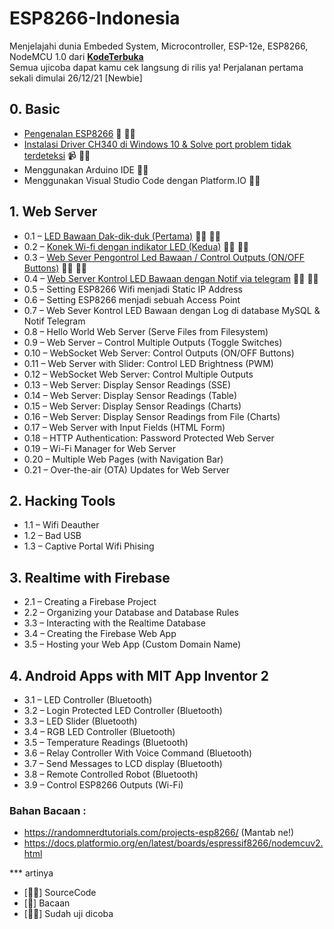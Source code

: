 # ESP8266-Indonesia

Menjelajahi dunia Embeded System, Microcontroller, ESP-12e, ESP8266, NodeMCU 1.0 dari [**KodeTerbuka**](https://www.youtube.com/channel/UCCpWFUmq5cyXxXR-XYwO49As?sub_confirmation=1)  
Semua ujicoba dapat kamu cek langsung di rilis ya! Perjalanan pertama sekali dimulai 26/12/21 [Newbie]

## 0. Basic
- [Pengenalan ESP8266](https://en.wikipedia.org/wiki/ESP8266) 📖 🏴‍☠️
- [Instalasi Driver CH340 di Windows 10 & Solve port problem tidak terdeteksi](https://www.youtube.com/watch?v=JKciV2dq6Zw) 📹 🏴‍☠️ 
- Menggunakan Arduino IDE 🏴‍☠️
- Menggunakan Visual Studio Code dengan Platform.IO 🏴‍☠️

## 1. Web Server  
- 0.1 – [LED Bawaan Dak-dik-duk (Pertama)](https://github.com/irfnrdh/ESP8266-Indonesia/releases/tag/0.3) 👨‍💻 🏴‍☠️
- 0.2 – [Konek Wi-fi dengan indikator LED (Kedua)](https://github.com/irfnrdh/ESP8266-Indonesia/releases/tag/0.4) 👨‍💻 🏴‍☠️
- 0.3 – [Web Sever Pengontrol Led Bawaan / Control Outputs (ON/OFF Buttons)](https://github.com/irfnrdh/ESP8266-Indonesia/releases/tag/0.1) 👨‍💻 🏴‍☠️
- 0.4 – [Web Server Kontrol LED Bawaan dengan Notif via telegram](https://github.com/irfnrdh/ESP8266-Indonesia/releases/tag/0.2) 👨‍💻 🏴‍☠️
- 0.5 – Setting ESP8266 Wifi menjadi Static IP Address
- 0.6 – Setting ESP8266 menjadi sebuah Access Point
- 0.7 – Web Sever Kontrol LED Bawaan dengan Log di database MySQL & Notif Telegram  
- 0.8 – Hello World Web Server (Serve Files from Filesystem)     
- 0.9 – Web Server – Control Multiple Outputs (Toggle Switches)  
- 0.10 – WebSocket Web Server: Control Outputs (ON/OFF Buttons)  
- 0.11 – Web Server with Slider: Control LED Brightness (PWM)  
- 0.12 – WebSocket Web Server: Control Multiple Outputs  
- 0.13 – Web Server: Display Sensor Readings (SSE)  
- 0.14 – Web Server: Display Sensor Readings (Table)  
- 0.15 – Web Server: Display Sensor Readings (Charts)  
- 0.16 – Web Server: Display Sensor Readings from File (Charts)  
- 0.17 – Web Server with Input Fields (HTML Form)  
- 0.18 – HTTP Authentication: Password Protected Web Server  
- 0.19 – Wi-Fi Manager for Web Server  
- 0.20 – Multiple Web Pages (with Navigation Bar)  
- 0.21 – Over-the-air (OTA) Updates for Web Server  

## 2. Hacking Tools
- 1.1 – Wifi Deauther
- 1.2 – Bad USB
- 1.3 – Captive Portal Wifi Phising

## 3. Realtime with Firebase
- 2.1 – Creating a Firebase Project
- 2.2 – Organizing your Database and Database Rules
- 3.3 – Interacting with the Realtime Database
- 3.4 – Creating the Firebase Web App
- 3.5 – Hosting your Web App (Custom Domain Name)

## 4. Android Apps with MIT App Inventor 2
- 3.1 – LED Controller (Bluetooth)
- 3.2 – Login Protected LED Controller (Bluetooth)
- 3.3 – LED Slider (Bluetooth)
- 3.4 – RGB LED Controller (Bluetooth)
- 3.5 – Temperature Readings (Bluetooth)
- 3.6 – Relay Controller With Voice Command (Bluetooth)
- 3.7 – Send Messages to LCD display (Bluetooth)
- 3.8 – Remote Controlled Robot (Bluetooth)
- 3.9 – Control ESP8266 Outputs (Wi-Fi)


### Bahan Bacaan :
- https://randomnerdtutorials.com/projects-esp8266/ (Mantab ne!)
- https://docs.platformio.org/en/latest/boards/espressif8266/nodemcuv2.html

*** artinya
- [👨‍💻] SourceCode  
- [📖] Bacaan  
- [🏴‍☠️] Sudah uji dicoba  
